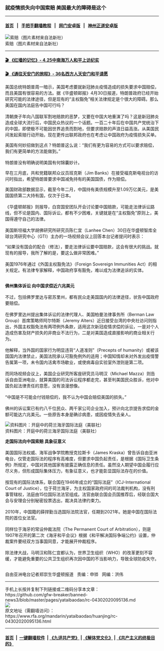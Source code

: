 ### 就疫情损失向中国索赔   美国最大的障碍是这个
------------------------

#### [首页](https://github.com/gfw-breaker/banned-news3/blob/master/README.md) &nbsp;&nbsp;|&nbsp;&nbsp; [手把手翻墙教程](https://github.com/gfw-breaker/guides/wiki) &nbsp;&nbsp;|&nbsp;&nbsp; [网门安卓版](https://github.com/oGate2/oGate) &nbsp;&nbsp;|&nbsp;&nbsp; [神州正道安卓版](https://github.com/SzzdOgate/update) 



<div id="headerimg">
 <img alt="索赔（图片素材来自法新社）" src="https://www.rfa.org/mandarin/yataibaodao/huanjing/rc-04302020095136.html/cc0428.jpg/image" title="索赔（图片素材来自法新社）"/>
 <div id="headerimgcontents">
  <div id="headerimgcaption">
   <span>
    索赔（图片素材来自法新社）
   </span>
   <!-- zoomattribute -->
  </div>
  <!-- headerimgcaption -->
 </div>
 <!-- headerimagecontents -->
</div>

<hr/>


#### [ 🎬  《红墙的记忆》- 4.25中南海万人和平上访纪实](http://141.164.39.94:10000/videos/legend/425.html)

 #### [ 🎬  《通往天安门的旅程》- 36名西方人天安门和平请愿 ](http://141.164.39.94:10000/videos/legend/JTT.html)

<div id="storytext">
 <div>
  <div class="slot_header">
  </div>
 </div>
 <p>
  美国总统特朗普周一暗示，美国考虑要就新冠肺炎疫情造成的损失要求中国赔偿，而且美国有很容易的方法。据《华盛顿邮报》4月30日报道，特朗普政府已经开始研究可能的法律途径，但是现有的“主权豁免”相关法律规定是个很大的障碍。那么美国在国内法庭告中国可行吗？
  <br/>
  <br/>
  清朝庚子年向八国联军割地赔款的恶梦，又要在中国大地重演了吗？这是新冠肺炎造成全球大流行后，中国民众热议的一个话题。一百二十年后在中国共产党统治下的中国，即使极不可能因世界追责而割地，但要求赔款的声浪日益高涨。从美国民间发起索赔行动开始，现在更传出联邦政府也在考虑让中国政府为疫情损失买单。
 </p>
 <p>
  美国有何妙招做到这点？特朗普这么说：“我们有更为容易的方式可以要求赔偿，我们有更简单的方法能做到。”
  <br/>
  <br/>
  特朗普没有明确说明美国有何锦囊妙计。
 </p>
 <p>
 </p>
 <p>
 </p>
 <p>
  早在三月底，共和党籍联邦众议员班克斯（Jim Banks）在接受福克斯电视台的访问时指出，希望特朗普要求中国减免持有的美国国债，作为赔偿。
 </p>
 <p>
  美国财政部数据显示，截至今年二月，中国持有美债规模升至1.09万亿美元，是美国国债第二大持有国，仅次于日本。
  <br/>
  <br/>
  《华盛顿邮报》则报导，白宫国安团队开会讨论要中国赔款，可能走法律诉讼路线，但不论是国内、国际诉讼，都有不少困难，关键就是在“主权豁免”原则上，美国得遵守自己的法律。
  <br/>
  <br/>
  美国斯坦福大学胡佛研究所研究员陈仁宜（Lanhee Chen）30日在华盛顿智库全球台湾研究中心（GTI）主办的一场视频会议上回答本台记者提问时表示：
 </p>
 <p>
  “如果没有国会的配合（修法），要走法律诉讼要中国赔款，这会有很大的挑战。就现有的报导，我所了解的是，要这么做非常困难。”
  <br/>
  <br/>
  美国1976年通过《外国主权豁免法》（Foreign Sovereign Immunities Act）的相关规定。有法律专家解释，中国政府享有豁免，难以成为法律追诉的实体。
 </p>
 <p>
  <br/>
  <b>
   佛州集体诉讼 向中国求偿近六兆美元
  </b>
  <br/>
  <br/>
  不过，包括佛罗里达与密苏里州，都有民众走美国国内的法律途径，状告中国政府要赔偿。
  <br/>
  <br/>
  在佛罗里达州提出集体诉讼的法律代理人、美国柏曼法律事务所（Berman Law Group）首席策略师阿尔特斯（Jeremy Alters）近日接受台湾的中央社访问则指出，外国主权豁免法有两项例外条款，适用这次新冠疫情求偿的诉讼，一是对个人造成伤害及财产损失的非商业不法行为，二是对美国造成直接影响的商业相关行为。
  <br/>
  <br/>
  他解释，当外国的国家行为明显违背“人道准则”（Precepts of humanity）或被该国国内法律禁止，美国法院承认可豁免例外的适用；中国知情却未对外发出疫情警告属第一项，未令国内活禽市场歇业，或使病毒自实验室外泄则是第二项。
  <br/>
  <br/>
  而同场视频会议上，美国企业研究所客座研究员马明汉（Michael Mazza）则告诉自由亚洲电台，就算美国的司法诉讼程序都走完，甚至判美国民众胜诉，他对中国负起法律责任的意愿，没有浪漫想像。
  <br/>
  <br/>
  “中国是不可能会付钱赔偿的，我不认为中国会赔偿美国的损失。”
  <br/>
  <br/>
  佛州的诉讼案已有约八千位民众、两千家公司企业加入，预计向北京提告求偿的金额可能达六兆美元。一些原告本身是确诊病患，或因疫情失去亲人。
 </p>
 <p>
  <div class="image-inline captioned" style="width:680px;">
   <div style="width:680px;">
    <img alt="资料图片：开庭中的荷兰海牙国际法庭（美联社）" src="https://www.rfa.org/mandarin/yataibaodao/huanjing/rc-04302020095136.html/rc0430y.jpg" title="资料图片：开庭中的荷兰海牙国际法庭（美联社）"/>
   </div>
   <div class="image-caption">
    <span style="width:680px;">
     资料图片：开庭中的荷兰海牙国际法庭（美联社）
    </span>
    <span class="copyright">
    </span>
   </div>
  </div>
 </p>
 <p>
  <b>
   走国际法向中国索赔 具象征意义
  </b>
  <br/>
  <br/>
  美国国际法权威、海军战争学院教授克拉斯卡（James Kraska）曾告诉自由亚洲电台，仅管走国际法的程序有高难度，但要求中国负起责任，是根据《国际卫生条例》所规定，中国对其他国家有披露正确信息的责任。虽然没人期望中国会履行应尽义务，但形成国际集体压力，有象征意义，也才能彰显国际法存在的价值。
  <br/>
  <br/>
  按现有的国际法体系，联合国在1946年成立的“国际法庭”（ICJ-International Court of Justice），位于荷兰海牙，为主权国家政府间的司法裁判机构，没有刑事管辖权，法庭由15位国际法法官组成。法官由联合国会员国推荐后，经联合国大会与安理会分别秘密投票选出，裁决具法律约束力。
  <br/>
  <br/>
  2010年，中国籍的薛捍勤当选国际法院法官，任期到2021年。她是中国在国际法院的首位女法官。
  <br/>
  <br/>
  同样位于海牙的常设仲裁法院（The Permanent Court of Arbitration），则是1907年召开的第二次《海牙和平会议》根据《和平解决国际争端公约》设置，仲裁案件要经双方当事国同意，才能展开仲裁程序。
  <br/>
  <br/>
  除法律大战，马明汉和陈仁宜都认为，世界卫生组织（WHO）的改革更刻不容缓，才能避免重要的公共卫生组织再次因中国的不当影响力，导致全球防疫失守。
 </p>
 <p>
  <br/>
  自由亚洲电台记者郑崇生华盛顿报道   责编：申铧   网编：洪伟
 </p>
</div>

<hr/>
手机上长按并复制下列链接或二维码分享本文章：<br/>
https://github.com/gfw-breaker/banned-news3/blob/master/pages/yataibaodao/rc-04302020095136.md <br/>
<a href='https://github.com/gfw-breaker/banned-news3/blob/master/pages/yataibaodao/rc-04302020095136.md'><img src='https://github.com/gfw-breaker/banned-news3/blob/master/pages/yataibaodao/rc-04302020095136.md.png'/></a> <br/>
原文地址（需翻墙访问）：https://www.rfa.org/mandarin/yataibaodao/huanjing/rc-04302020095136.html


------------------------
#### [首页](https://github.com/gfw-breaker/banned-news3/blob/master/README.md) &nbsp;|&nbsp; [一键翻墙软件](https://github.com/gfw-breaker/nogfw/blob/master/README.md) &nbsp;| [《九评共产党》](https://github.com/gfw-breaker/9ping.md/blob/master/README.md#九评之一评共产党是什么) | [《解体党文化》](https://github.com/gfw-breaker/jtdwh.md/blob/master/README.md) | [《共产主义的终极目的》](https://github.com/gfw-breaker/gczydzjmd.md/blob/master/README.md)


<img src='http://gfw-breaker.win/banned-news3/pages/yataibaodao/rc-04302020095136.md' width='0px' height='0px'/>